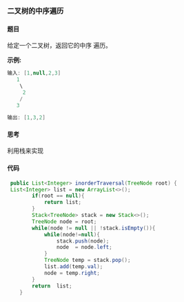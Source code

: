 ### 二叉树的中序遍历

#### 题目

给定一个二叉树，返回它的中序 遍历。



**示例:**

```java
输入: [1,null,2,3]
   1
    \
     2
    /
   3

输出: [1,3,2]
```

#### 思考

利用栈来实现

#### 代码

```java
 public List<Integer> inorderTraversal(TreeNode root) {
 List<Integer> list = new ArrayList<>();
        if(root == null){
            return list;
        }
        Stack<TreeNode> stack = new Stack<>();
        TreeNode node = root;
        while(node != null || !stack.isEmpty()){
            while(node!=null){
                stack.push(node);
                node  = node.left;
            }
            TreeNode temp = stack.pop();
            list.add(temp.val);
            node = temp.right;
        }
        return  list;
    }
```

